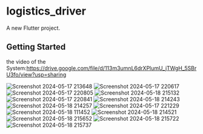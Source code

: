 # logistics_driver

A new Flutter project.

## Getting Started

the video of the System:https://drive.google.com/file/d/113m3umnL6drXPlumU_jTWgH_5SBrU3fo/view?usp=sharing

![Screenshot 2024-05-17 213648](https://github.com/user-attachments/assets/c8a93722-10c2-4f93-8b3c-b5566a22abe0)
![Screenshot 2024-05-17 220617](https://github.com/user-attachments/assets/df7c7ab1-dfad-4abf-927e-3bc9bce32890)
![Screenshot 2024-05-17 220805](https://github.com/user-attachments/assets/f9f48522-feb5-4053-96e4-73a1454b92d5)
![Screenshot 2024-05-18 215132](https://github.com/user-attachments/assets/fc1d7b16-a740-4bca-ae71-3aee07d53093)
![Screenshot 2024-05-17 220841](https://github.com/user-attachments/assets/4cc631c4-f57c-4277-b036-276109706a99)
![Screenshot 2024-05-18 214243](https://github.com/user-attachments/assets/cd3d585d-6127-4532-b22b-c5d8c7b268e2)
![Screenshot 2024-05-18 214257](https://github.com/user-attachments/assets/8ff0365b-ceca-4714-a21e-1137891e4d61)
![Screenshot 2024-05-17 221229](https://github.com/user-attachments/assets/64e9bfe5-151b-4d15-a4cd-51c5ff8e4d7e)
![Screenshot 2024-05-18 111452](https://github.com/user-attachments/assets/3f893c51-d938-46e3-9d56-7ecf81818ee9)
![Screenshot 2024-05-18 214521](https://github.com/user-attachments/assets/7af6e35b-1946-496d-8fce-531b31b7885c)
![Screenshot 2024-05-18 215652](https://github.com/user-attachments/assets/6d92360f-5bf6-4ce4-a33e-f10636207f40)
![Screenshot 2024-05-18 215722](https://github.com/user-attachments/assets/9552cc69-a538-42a9-8938-bca27fcc7177)
![Screenshot 2024-05-18 215737](https://github.com/user-attachments/assets/f9fb43fd-38f2-41f3-96d5-b2d55b59df34)



